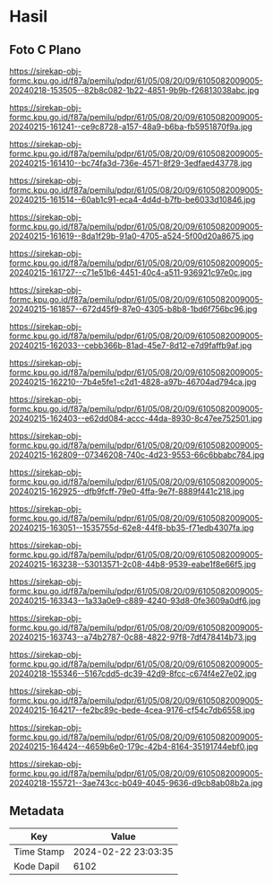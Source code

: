# Hasil

## Foto C Plano

https://sirekap-obj-formc.kpu.go.id/f87a/pemilu/pdpr/61/05/08/20/09/6105082009005-20240218-153505--82b8c082-1b22-4851-9b9b-f26813038abc.jpg

https://sirekap-obj-formc.kpu.go.id/f87a/pemilu/pdpr/61/05/08/20/09/6105082009005-20240215-161241--ce9c8728-a157-48a9-b6ba-fb5951870f9a.jpg

https://sirekap-obj-formc.kpu.go.id/f87a/pemilu/pdpr/61/05/08/20/09/6105082009005-20240215-161410--bc74fa3d-736e-4571-8f29-3edfaed43778.jpg

https://sirekap-obj-formc.kpu.go.id/f87a/pemilu/pdpr/61/05/08/20/09/6105082009005-20240215-161514--60ab1c91-eca4-4d4d-b7fb-be6033d10846.jpg

https://sirekap-obj-formc.kpu.go.id/f87a/pemilu/pdpr/61/05/08/20/09/6105082009005-20240215-161619--8da1f29b-91a0-4705-a524-5f00d20a8675.jpg

https://sirekap-obj-formc.kpu.go.id/f87a/pemilu/pdpr/61/05/08/20/09/6105082009005-20240215-161727--c71e51b6-4451-40c4-a511-936921c97e0c.jpg

https://sirekap-obj-formc.kpu.go.id/f87a/pemilu/pdpr/61/05/08/20/09/6105082009005-20240215-161857--672d45f9-87e0-4305-b8b8-1bd6f756bc96.jpg

https://sirekap-obj-formc.kpu.go.id/f87a/pemilu/pdpr/61/05/08/20/09/6105082009005-20240215-162033--cebb366b-81ad-45e7-8d12-e7d9faffb9af.jpg

https://sirekap-obj-formc.kpu.go.id/f87a/pemilu/pdpr/61/05/08/20/09/6105082009005-20240215-162210--7b4e5fe1-c2d1-4828-a97b-46704ad794ca.jpg

https://sirekap-obj-formc.kpu.go.id/f87a/pemilu/pdpr/61/05/08/20/09/6105082009005-20240215-162403--e62dd084-accc-44da-8930-8c47ee752501.jpg

https://sirekap-obj-formc.kpu.go.id/f87a/pemilu/pdpr/61/05/08/20/09/6105082009005-20240215-162809--07346208-740c-4d23-9553-66c6bbabc784.jpg

https://sirekap-obj-formc.kpu.go.id/f87a/pemilu/pdpr/61/05/08/20/09/6105082009005-20240215-162925--dfb9fcff-79e0-4ffa-9e7f-8889f441c218.jpg

https://sirekap-obj-formc.kpu.go.id/f87a/pemilu/pdpr/61/05/08/20/09/6105082009005-20240215-163051--1535755d-62e8-44f8-bb35-f71edb4307fa.jpg

https://sirekap-obj-formc.kpu.go.id/f87a/pemilu/pdpr/61/05/08/20/09/6105082009005-20240215-163238--53013571-2c08-44b8-9539-eabe1f8e66f5.jpg

https://sirekap-obj-formc.kpu.go.id/f87a/pemilu/pdpr/61/05/08/20/09/6105082009005-20240215-163343--1a33a0e9-c889-4240-93d8-0fe3609a0df6.jpg

https://sirekap-obj-formc.kpu.go.id/f87a/pemilu/pdpr/61/05/08/20/09/6105082009005-20240215-163743--a74b2787-0c88-4822-97f8-7df478414b73.jpg

https://sirekap-obj-formc.kpu.go.id/f87a/pemilu/pdpr/61/05/08/20/09/6105082009005-20240218-155346--5167cdd5-dc39-42d9-8fcc-c674f4e27e02.jpg

https://sirekap-obj-formc.kpu.go.id/f87a/pemilu/pdpr/61/05/08/20/09/6105082009005-20240215-164217--fe2bc89c-bede-4cea-9176-cf54c7db6558.jpg

https://sirekap-obj-formc.kpu.go.id/f87a/pemilu/pdpr/61/05/08/20/09/6105082009005-20240215-164424--4659b6e0-179c-42b4-8164-35191744ebf0.jpg

https://sirekap-obj-formc.kpu.go.id/f87a/pemilu/pdpr/61/05/08/20/09/6105082009005-20240218-155721--3ae743cc-b049-4045-9636-d9cb8ab08b2a.jpg


## Metadata

| Key        | Value               |
| ---------- | ------------------- |
| Time Stamp | 2024-02-22 23:03:35 |
| Kode Dapil | 6102                |



